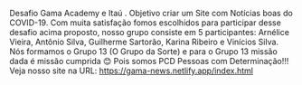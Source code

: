 Desafio Gama Academy e Itaú .
Objetivo criar um Site com Notícias boas do COVID-19.
Com muita satisfação fomos escolhidos para participar desse desafio acima proposto, nosso grupo consiste em 5 participantes: Arnélice Vieira, Antônio Silva, Guilherme Sartorão, Karina Ribeiro e Vinícios Silva.
Nós formamos o Grupo 13 (O Grupo da Sorte) e para o Grupo 13 missão dada é missão cumprida 😊
Pois somos PCD Pessoas com Determinação!!!
Veja nosso site na URL:
https://gama-news.netlify.app/index.html
